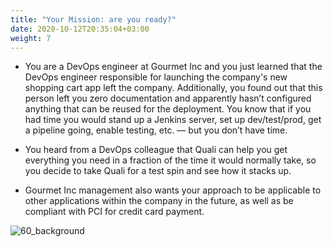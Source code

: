 ```yaml
---
title: "Your Mission: are you ready?"
date: 2020-10-12T20:35:04+03:00
weight: 7
---
```


* You are a DevOps engineer at Gourmet Inc and you just learned that the DevOps engineer responsible for launching the company's new shopping cart app left the company. Additionally, you found out that this person left you zero documentation and apparently hasn’t configured anything that can be reused for the deployment. You know that if you had time you would stand up a Jenkins server, set up dev/test/prod, get a pipeline going, enable testing, etc. — but you don’t have time.

* You heard from a DevOps colleague that Quali can help you get everything you need in a fraction of the time it would normally take, so you decide to take Quali for a test spin and see how it stacks up.

* Gourmet Inc management also wants your approach to be applicable to other applications within the company in the future, as well as be compliant with PCI for credit card payment.

 ![60_background](/images/intro/shoppingcart.png)
